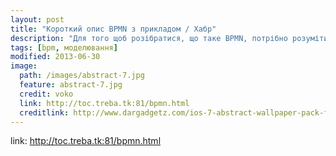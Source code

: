 ```yaml
---
layout: post
title: "Короткий опис BPMN з прикладом / Хабр"
description: "Для того щоб розібратися, що таке BPMN, потрібно розуміти, що частина цієї абревіатури «BPM» має дві розшифровки - Business Process Modeling і Business Process Management."
tags: [bpm, моделювання]
modified: 2013-06-30
image:
  path: /images/abstract-7.jpg
  feature: abstract-7.jpg
  credit: voko
  link: http://toc.treba.tk:81/bpmn.html
  creditlink: http://www.dargadgetz.com/ios-7-abstract-wallpaper-pack-for-iphone-5-and-ipod-touch-retina/
---
```

 
link: http://toc.treba.tk:81/bpmn.html
